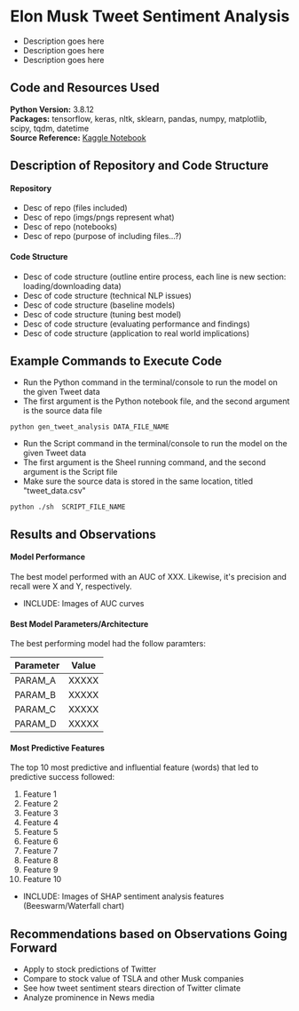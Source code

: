 # Elon Musk Tweet Sentiment Analysis

- Description goes here
- Description goes here
- Description goes here


## Code and Resources Used

**Python Version:** 3.8.12\
**Packages:** tensorflow, keras, nltk, sklearn, pandas, numpy, matplotlib, scipy, tqdm, datetime\
**Source Reference:** [Kaggle Notebook](https://www.kaggle.com/datasets/gpreda/elon-musk-tweets)


## Description of Repository and Code Structure

#### Repository

- Desc of repo (files included)
- Desc of repo (imgs/pngs represent what)
- Desc of repo (notebooks)
- Desc of repo (purpose of including files...?)

#### Code Structure

- Desc of code structure (outline entire process, each line is new section: loading/downloading data)
- Desc of code structure (technical NLP issues)
- Desc of code structure (baseline models)
- Desc of code structure (tuning best model)
- Desc of code structure (evaluating performance and findings)
- Desc of code structure (application to real world implications)


## Example Commands to Execute Code

- Run the Python command in the terminal/console to run the model on the given Tweet data
- The first argument is the Python notebook file, and the second argument is the source data file
```
python gen_tweet_analysis DATA_FILE_NAME
```

- Run the Script command in the terminal/console to run the model on the given Tweet data
- The first argument is the Sheel running command, and the second argument is the Script file
- Make sure the source data is stored in the same location, titled "tweet_data.csv" 
```
python ./sh  SCRIPT_FILE_NAME
```

## Results and Observations

#### Model Performance

The best model performed with an AUC of XXX. Likewise, it's precision and recall were X and Y, respectively.
- INCLUDE: Images of AUC curves

#### Best Model Parameters/Architecture

The best performing model had the follow paramters:

| Parameter | Value |
| --------- | ----- |
| PARAM_A   | XXXXX |
| PARAM_B   | XXXXX |
| PARAM_C   | XXXXX |
| PARAM_D   | XXXXX |


#### Most Predictive Features

The top 10 most predictive and influential feature (words) that led to predictive success followed:

1. Feature 1
2. Feature 2
3. Feature 3
4. Feature 4
5. Feature 5
6. Feature 6
7. Feature 7
8. Feature 8
9. Feature 9
10. Feature 10

- INCLUDE: Images of SHAP sentiment analysis features (Beeswarm/Waterfall chart)


## Recommendations based on Observations Going Forward

- Apply to stock predictions of Twitter
- Compare to stock value of TSLA and other Musk companies
- See how tweet sentiment stears direction of Twitter climate
- Analyze prominence in News media





